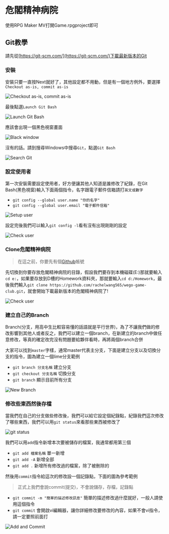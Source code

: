 # 危閣精神病院

使用RPG Maker MV打開Game.rpgproject即可

## Git教學
請先從[https://git-scm.com/](https://git-scm.com/)下載最新版本的Git

### 安裝
安裝只要一直按Next就好了，其他設定都不用動，但是有一個地方例外，要選擇`Checkout as-is, commit as-is`

![Checkout as-is, commit as-is](/README/install/7.jpg)

最後點選`Launch Git Bash`

![Launch Git Bash](/README/install/10.jpg)

應該會出現一個黑色視窗畫面

![Black window](/README/install/11.jpg)

沒有的話。請到搜尋Windows中搜尋`Git`，點選`Git Bash`

![Search Git](/README/install/12.jpg)

### 設定使用者
第一次安裝需要設定使用者，好方便讓其他人知道是誰修改了紀錄，在Git Bash(黑色視窗)輸入下面兩個指令，名字跟電子郵件信箱請打`英文或數字`
+ `git config --global user.name "你的名字"`
+ `git config --global user.email "電子郵件信箱"`

![Setup user](/README/setup/1.jpg)

設定完後我們可以輸入`git config -l`看有沒有出現剛剛的設定

![Check user](/README/setup/2.jpg)

### Clone危閣精神病院
> 在這之前，你要先有個[Github](https://github.com/)帳號

先切換到你要存放危閣精神病院的目錄，假設我們要存到本機磁碟(E:)那就要輸入`cd e:`，如果要存放到D槽的Homework資料夾，那就要輸入`cd d:/Homework`，最後我們輸入`git clone https://github.com/rachelwang565/wego-game-club.git`，就會開始下載最新版本的危閣精神病院了!

![Check user](/README/clone/1.jpg)

### 建立自己的Branch

Branch(分支，用高中生比較容易懂的話語就是平行世界)，為了不讓我們做的修改影響到其他人或者反之，我們可以建立一個branch，在新建立的branch中做任意修改，等真的確定改完沒有問題要給夥伴看時，再將兩個branch合併

大家可以找到`master`字樣，通常master代表主分支，下面是建立分支以及切換分支的指令，圖為建立一個lime分支範例

+ `git branch 分支名稱` 建立分支
+ `git checkout 分支名稱` 切換分支
+ `git branch` 顯示目前所有分支

![New Branch](/README/branch/1.jpg)

### 修改些東西然後存檔
當我們在自己的分支做些修改後，我們可以給它設定個紀錄點，紀錄我們這次修改了哪些東西，我們可以用`git status`來看那些東西被修改了

![git status](/README/add_commit/1.jpg)

我們可以用`add`指令新增本次要被儲存的檔案，我通常都用第三個

+ `git add 檔案名稱` 單一新增
+ `git add -A` 新增全部
+ `git add .` 新增所有修改過的檔案，除了被刪除的

然後用`commit`指令給這次的修改設一個記錄點，下面的圖為參考範例
> 正式上我們會說commit(提交)，不會說儲存，存檔，記錄點

+ `git commit -m "簡單的描述修改訊息"` 簡單的描述修改過什麼就好，一般人請使用這個指令
+ `git commit` 會開啟vi編輯器，讓你詳細修改要修改的內容，如果不會vi指令，請一定要照前面打

![Add and Commit](/README/add_commit/2.jpg)
